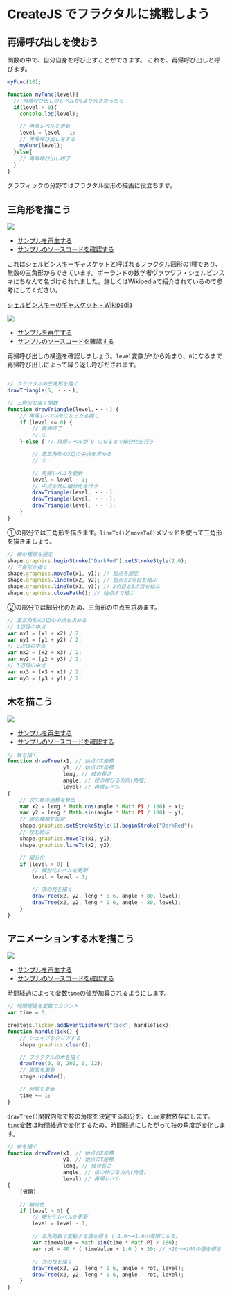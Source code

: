 # CreateJS でフラクタルに挑戦しよう

## 再帰呼び出しを使おう

関数の中で、自分自身を呼び出すことができます。 これを、再帰呼び出しと呼びます。

```js
myFunc(10);

function myFunc(level){
  // 再帰呼び出しのレベルが0より大きかったら
  if(level > 0){
    console.log(level);

    // 再帰レベルを更新
    level = level - 1;
    // 再帰呼び出しをする
    myFunc(level);
  }else{
    // 再帰呼び出し終了
  }
}

```

グラフィックの分野ではフラクタル図形の描画に役立ちます。


## 三角形を描こう

![](../imgs/fractal_triangle.html.png)

- [サンプルを再生する](https://ics-creative.github.io/tutorial-createjs/samples/fractal_triangle.html)
- [サンプルのソースコードを確認する](../samples/fractal_triangle.html)

これはシェルピンスキーギャスケットと呼ばれるフラクタル図形の1種であり、無数の三角形からできています。ポーランドの数学者ヴァツワフ・シェルピンスキにちなんで名づけられれました。詳しくはWikipediaで紹介されているので参考にしてください。

[シェルピンスキーのギャスケット - Wikipedia](https://ja.wikipedia.org/wiki/%E3%82%B7%E3%82%A7%E3%83%AB%E3%83%94%E3%83%B3%E3%82%B9%E3%82%AD%E3%83%BC%E3%81%AE%E3%82%AE%E3%83%A3%E3%82%B9%E3%82%B1%E3%83%83%E3%83%88)

![](../imgs/fractal_triangle_steps.html.png)

- [サンプルを再生する](https://ics-creative.github.io/tutorial-createjs/samples/fractal_triangle_steps.html)
- [サンプルのソースコードを確認する](../samples/fractal_triangle_steps.html)


再帰呼び出しの構造を確認しましょう。`level`変数が`5`から始まり、`0`になるまで再帰呼び出しによって繰り返し呼びだされます。

```js

// フラクタルの三角形を描く
drawTriangle(5, ・・・);

// 三角形を描く関数
function drawTriangle(level,・・・) {
    // 再帰レベルが0になったら描く
    if (level <= 0) {
        // 再帰終了
        // ①
    } else { // 再帰レベルが 0 になるまで細分化を行う

        // 正三角形の3辺の中点を求める
        // ②

        // 再帰レベルを更新
        level = level - 1;
        // 中点を元に細分化を行う
        drawTriangle(level, ・・・);
        drawTriangle(level, ・・・);
        drawTriangle(level, ・・・);
    }
}
```

①の部分では三角形を描きます。`lineTo()`と`moveTo()`メソッドを使って三角形を描きましょう。

```js
// 線の種類を設定
shape.graphics.beginStroke("DarkRed").setStrokeStyle(2.0);
// 三角形を描く
shape.graphics.moveTo(x1, y1); // 始点を設定
shape.graphics.lineTo(x2, y2); // 始点と2点目を結ぶ
shape.graphics.lineTo(x3, y3); // 2点目と3点目を結ぶ
shape.graphics.closePath(); // 始点まで結ぶ
```

②の部分では細分化のため、三角形の中点を求めます。

```js
// 正三角形の3辺の中点を求める
// 1辺目の中点
var nx1 = (x1 + x2) / 2;
var ny1 = (y1 + y2) / 2;
// 2辺目の中点
var nx2 = (x2 + x3) / 2;
var ny2 = (y2 + y3) / 2;
// 3辺目の中点
var nx3 = (x3 + x1) / 2;
var ny3 = (y3 + y1) / 2;
```




## 木を描こう

![](../imgs/fractal_tree.html.png)

- [サンプルを再生する](https://ics-creative.github.io/tutorial-createjs/samples/fractal_tree.html)
- [サンプルのソースコードを確認する](../samples/fractal_tree.html)

```js
// 枝を描く
function drawTree(x1, // 始点のX座標
                  y1, // 始点のY座標
                  leng, // 枝の長さ
                  angle, // 枝の伸びる方向(角度)
                  level) // 再帰レベル
{
    // 次の枝の座標を算出
    var x2 = leng * Math.cos(angle * Math.PI / 180) + x1;
    var y2 = leng * Math.sin(angle * Math.PI / 180) + y1;
    // 線の種類を設定
    shape.graphics.setStrokeStyle(1).beginStroke("DarkRed");
    // 枝を結ぶ
    shape.graphics.moveTo(x1, y1);
    shape.graphics.lineTo(x2, y2);

    // 細分化
    if (level > 0) {
        // 細分化レベルを更新
        level = level - 1;

        // 次の枝を描く
        drawTree(x2, y2, leng * 0.6, angle + 80, level);
        drawTree(x2, y2, leng * 0.6, angle - 80, level);
    }
}
```


## アニメーションする木を描こう

![](../imgs/fractal_tree_animation.html.png)

- [サンプルを再生する](https://ics-creative.github.io/tutorial-createjs/samples/fractal_tree_animation.html)
- [サンプルのソースコードを確認する](../samples/fractal_tree_animation.html)

時間経過によって変数`time`の値が加算されるようにします。

```js
// 時間経過を変数でカウント
var time = 0;

createjs.Ticker.addEventListener("tick", handleTick);
function handleTick() {
    // シェイプをクリアする
    shape.graphics.clear();

    // フラクタルの木を描く
    drawTree(0, 0, 200, 0, 12);
    // 画面を更新
    stage.update();

    // 時間を更新
    time += 1;
}
```

`drawTree()`関数内部で枝の角度を決定する部分を、`time`変数依存にします。`time`変数は時間経過で変化するため、時間経過にしたがって枝の角度が変化します。

```js
// 枝を描く
function drawTree(x1, // 始点のX座標
                  y1, // 始点のY座標
                  leng, // 枝の長さ
                  angle, // 枝の伸びる方向(角度)
                  level) // 再帰レベル
{
    (省略)

    // 細分化
    if (level > 0) {
        // 細分化レベルを更新
        level = level - 1;

        // 三角関数で変動する値を得る (-1.0〜+1.0の周期になる)
        var timeValue = Math.sin(time * Math.PI / 180);
        var rot = 40 * ( timeValue + 1.0 ) + 20; // +20〜+100の値を得る

        // 次の枝を描く
        drawTree(x2, y2, leng * 0.6, angle + rot, level);
        drawTree(x2, y2, leng * 0.6, angle - rot, level);
    }
}
```
